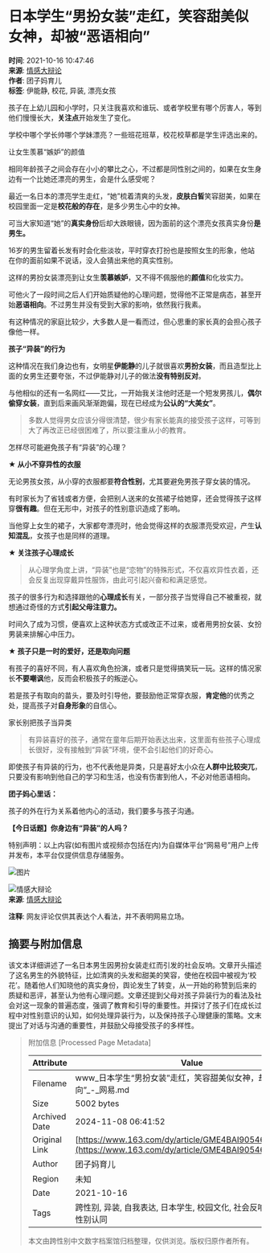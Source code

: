 # 日本学生“男扮女装”走红，笑容甜美似女神，却被“恶语相向”

**时间**: 2021-10-16 10:47:46  
**来源**: [情感大辩论](https://www.163.com/dy/media/T1605757045923.html)  
**作者**: 团子妈育儿  
**标签**: 伊能静, 校花, 异装, 漂亮女孩  

孩子在上幼儿园和小学时，只关注我喜欢和谁玩、或者学校里有哪个厉害人，等到他们慢慢长大，**关注点**开始发生了变化。

学校中哪个学长帅哪个学妹漂亮？一些班花班草，校花校草都是学生评选出来的。

让女生羡慕“嫉妒”的颜值

相同年龄孩子之间会存在小小的攀比之心，不过都是同性别之间的，如果在女生身边有一个比她还漂亮的男生，会是什么感受呢？

最近一名日本的漂亮学生走红，“她”梳着清爽的头发，**皮肤白皙**笑容甜美，如果在校园里面一定是**校花般的存在**，是多少男生心中的女神。

可当大家知道“她”的**真实身份**后却大跌眼镜，因为面前的这个漂亮女孩真实身份**是男生。**

16岁的男生留着长发有时会化些淡妆，平时穿衣打扮也是按照女生的形象，他站在你的面前如果不说话，没人会猜出来他的真实性别。

这样的男扮女装漂亮到让女生**羡慕嫉妒**，又不得不佩服他的**颜值**和化妆实力。

可他火了一段时间之后人们开始质疑他的心理问题，觉得他不正常是病态，甚至开始**恶语相向**。不过男生并没有受到大家的影响，依然我行我素。

有这种情况的家庭比较少，大多数人是一看而过，但心思重的家长真的会担心孩子像他一样。

**孩子“异装”的行为**

这种情况在我们身边也有，女明星**伊能静**的儿子就很喜欢**男扮女装**，而且造型比上面的女男生还要夸张，不过伊能静对儿子的做法**没有特别反对**。

与他相似的还有一名网红——艾比，一开始我关注他时还是一个短发男孩儿，**偶尔偷穿女装**，直到后来画风渐渐跑偏，现在已经成为**公认的“大美女”**。

> 多数人觉得男女应该分得很清楚，很少有家长能真的接受孩子这样，可等到大了再改正已经很困难了，所以要注重从小的教育。

怎样尽可能避免孩子有“异装”的心理？

**★ 从小不穿异性的衣服**

无论男孩女孩，从小穿的衣服都要**符合性别**，尤其要避免男孩子穿女装的情况。

有时家长为了省钱或者方便，会把别人送来的女孩裙子给她穿，还会觉得孩子这样穿**很有趣**。但在无形中，对孩子的性别意识造成了影响。

当他穿上女生的裙子，大家都夸漂亮时，他会觉得这样的衣服漂亮受欢迎，产生**认知混乱**，女孩子也是同样的道理。

**★ 关注孩子心理成长**

> 从心理学角度上讲，“异装”也是“恋物”的特殊形式，不仅喜欢异性衣着，还会反复出现穿戴异性服饰，由此可引起兴奋和和满足感觉。

孩子的很多行为和选择跟他的**心理成长**有关，一部分孩子当觉得自己不被重视，就想通过奇怪的方式**引起父母注意力。**

时间久了成为习惯，便喜欢上这种状态方式或改正不过来，或者用男扮女装、女扮男装来排解心中压力。

**★ 孩子只是一时的爱好，还是取向问题**

有孩子的喜好不同，有人喜欢角色扮演，或者只是觉得搞笑玩一玩。这样的情况家长**不要嘲讽**他，反而会积极孩子的叛逆心。

若是孩子有取向的苗头，要及时引导他，要鼓励他正常穿衣服，**肯定他**的优秀之处，提高孩子对**自身形象**的自信心。

家长别把孩子当异类

> 有异装喜好的孩子，通常在童年后期开始表达出来，这里面有些孩子心理成长很好，没有接触到“异装”环境，便不会引起他们的好奇心。

即使孩子有异装的行为，也不代表他是异类，只是喜好太小众在**人群中比较突兀**，只要没有影响到他自己的学习和生活，也没有伤害到他人，不必对他恶语相向。

**团子妈心里话：**

孩子的外在行为关系着他内心的活动，我们要多与孩子沟通。

**【今日话题】你身边有“异装”的人吗？**

特别声明：以上内容(如有图片或视频亦包括在内)为自媒体平台“网易号”用户上传并发布，本平台仅提供信息存储服务。

![图片](http://cms-bucket.nosdn.127.net/b17091b55fea4b239245bee826ebcec020161214160057.jpg)

![情感大辩论](https://nimg.ws.126.net/?url=http://dingyue.ws.126.net/2020/1119/c06b702fj00qk0xxo0008c0006o006om.jpg&thumbnail=160y160&quality=80&type=jpg)  
**来源**: [情感大辩论](https://www.163.com/dy/media/T1605757045923.html)  

**注释**: 网友评论仅供其表达个人看法，并不表明网易立场。

## 摘要与附加信息

<!-- tcd_abstract -->
该文本详细讲述了一名日本男生因男扮女装走红而引发的社会反响。文章开头描述了这名男生的外貌特征，比如清爽的头发和甜美的笑容，使他在校园中被视为‘校花’。随着他人们知晓他的真实身份，舆论发生了转变，从一开始的称赞到后来的质疑和恶评，甚至认为他有心理问题。文章还提到父母对孩子异装行为的看法及社会对这一现象的普遍态度，强调了教育和引导的重要性。并探讨了孩子们在成长过程中对性别意识的认知，如何处理异装行为，以及保持孩子心理健康的策略。文末提出了对话与沟通的重要性，并鼓励父母接受孩子的多样性。
<!-- tcd_abstract_end -->

> 附加信息 [Processed Page Metadata]
>
> | Attribute       | Value                                  |
> |-----------------|----------------------------------------|
> | Filename        | www_日本学生“男扮女装”走红，笑容甜美似女神，却被“恶语相向”_-_网易.md                             |
> | Size            | 5002 bytes                           |
> | Archived Date   | 2024-11-08 06:41:52                             |
> | Original Link   | [https://www.163.com/dy/article/GME4BAI90546RSQR.html](https://www.163.com/dy/article/GME4BAI90546RSQR.html)                       |
> | Author          | 团子妈育儿                               |
> | Region          | 未知                               |
> | Date            | 2021-10-16                                 |
> | Tags            | 跨性别, 异装, 自我表达, 日本学生, 校园文化, 社会反响, 心理健康, 性别认同                                 |
>
> 本文由跨性别中文数字档案馆归档整理，仅供浏览。版权归原作者所有。
>